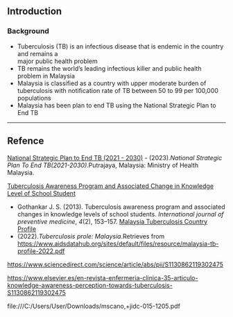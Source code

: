 ## Introduction

### Background

- Tuberculosis (TB) is an infectious disease that is endemic in the country and remains a  
major public health problem
- TB remains the world’s leading infectious killer and public health problem in Malaysia
- Malaysia is classified as a country with upper moderate burden of tuberculosis with notification rate of TB between 50 to 99 per 100,000  populations
- Malaysia has been plan to end TB using the National Strategic Plan to End TB





---
## Refence
[National Strategic Plan to End TB (2021 - 2030)](https://www.moh.gov.my/moh/resources/Penerbitan/Penerbitan%20Utama/Buku_Garis_Panduan_NSPTB_2021-2023.pdf)
		- (2023).*National Strategic Plan To End TB(2021-2030)*.Putrajaya, Malaysia: Ministry of Health Malaysia.

[Tuberculosis Awareness Program and Associated Change in Knowledge Level of School Student](https://pmc.ncbi.nlm.nih.gov/articles/PMC3604846/)
- Gothankar J. S. (2013). Tuberculosis awareness program and associated changes in knowledge levels of school students. _International journal of preventive medicine_, _4_(2), 153–157.
[Malaysia Tuberculosis Country Profile](https://www.aidsdatahub.org/sites/default/files/resource/malaysia-tb-profile-2022.pdf)
- (2022).*Tuberculosis prole: Malaysia*.Retrieves from https://www.aidsdatahub.org/sites/default/files/resource/malaysia-tb-profile-2022.pdf

https://www.sciencedirect.com/science/article/abs/pii/S1130862119302475

https://www.elsevier.es/en-revista-enfermeria-clinica-35-articulo-knowledge-awareness-perception-towards-tuberculosis-S1130862119302475

file:///C:/Users/User/Downloads/mscano,+jidc-015-1205.pdf